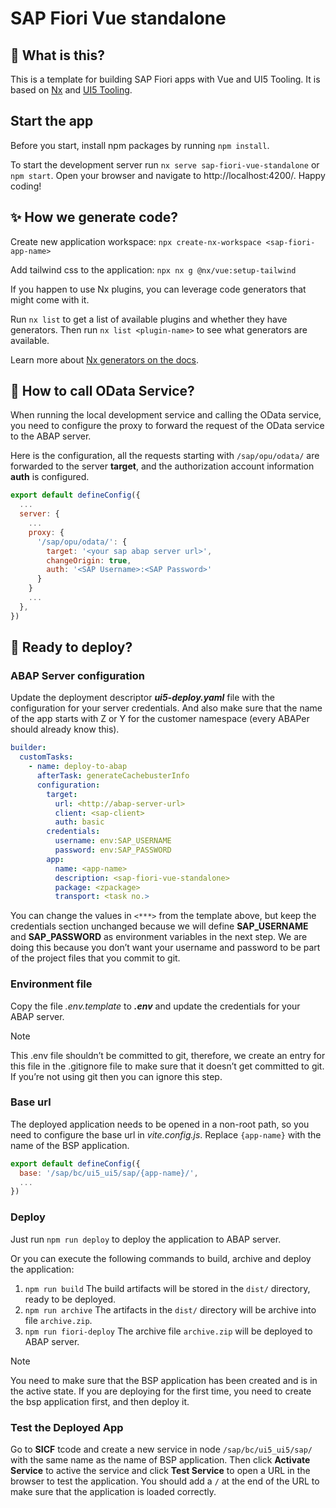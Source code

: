 # SAP Fiori Vue standalone

## 🌟 What is this?

This is a template for building SAP Fiori apps with Vue and UI5 Tooling. It is based on [Nx](https://nx.dev) and [UI5 Tooling](https://sap.github.io/ui5-tooling/).

## Start the app

Before you start, install npm packages by running `npm install`.

To start the development server run `nx serve sap-fiori-vue-standalone` or `npm start`. Open your browser and navigate to http://localhost:4200/. Happy coding!

## ✨ How we generate code?

Create new application workspace: 
`npx create-nx-workspace <sap-fiori-app-name>`

Add tailwind css to the application:
`npx nx g @nx/vue:setup-tailwind`

If you happen to use Nx plugins, you can leverage code generators that might come with it.

Run `nx list` to get a list of available plugins and whether they have generators. Then run `nx list <plugin-name>` to see what generators are available.

Learn more about [Nx generators on the docs](https://nx.dev/plugin-features/use-code-generators).

## 📡 How to call OData Service?

When running the local development service and calling the OData service, you need to configure the proxy to forward the request of the OData service to the ABAP server.

Here is the configuration, all the requests starting with `/sap/opu/odata/` are forwarded to the server **target**, and the authorization account information **auth** is configured.

```javascript
export default defineConfig({
  ...
  server: {
    ...
    proxy: {
      '/sap/opu/odata/': {
        target: '<your sap abap server url>',
        changeOrigin: true,
        auth: '<SAP Username>:<SAP Password>'
      }
    }
    ...
  },
})
```

## 🚀 Ready to deploy?

### ABAP Server configuration

Update the deployment descriptor **_ui5-deploy.yaml_** file with the configuration for your server credentials. And also make sure that the name of the app starts with Z or Y for the customer namespace (every ABAPer should already know this).

```yaml
builder:
  customTasks:
    - name: deploy-to-abap
      afterTask: generateCachebusterInfo
      configuration:
        target:
          url: <http://abap-server-url>
          client: <sap-client>
          auth: basic
        credentials:
          username: env:SAP_USERNAME
          password: env:SAP_PASSWORD
        app:
          name: <app-name>
          description: <sap-fiori-vue-standalone>
          package: <zpackage>
          transport: <task no.>
```

You can change the values in `<***>` from the template above, but keep the credentials section unchanged because we will define **SAP_USERNAME** and **SAP_PASSWORD** as environment variables in the next step. We are doing this because you don’t want your username and password to be part of the project files that you commit to git.

### Environment file

Copy the file _.env.template_ to **_.env_** and update the credentials for your ABAP server.

> [!NOTE]
> This .env file shouldn’t be committed to git, therefore, we create an entry for this file in the .gitignore file to make sure that it doesn’t get committed to git. If you’re not using git then you can ignore this step.

### Base url

The deployed application needs to be opened in a non-root path, so you need to configure the base url in *vite.config.js*. Replace `{app-name}` with the name of the BSP application.

```javascript
export default defineConfig({
  base: '/sap/bc/ui5_ui5/sap/{app-name}/',
  ...
})
```

### Deploy

Just run `npm run deploy` to deploy the application to ABAP server.

Or you can execute the following commands to build, archive and deploy the application:

1. `npm run build`  The build artifacts will be stored in the `dist/` directory, ready to be deployed.
2. `npm run archive` The artifacts in the `dist/` directory will be archive into file `archive.zip`.
3. `npm run fiori-deploy` The archive file `archive.zip` will be deployed to ABAP server.

> [!NOTE]
> You need to make sure that the BSP application has been created and is in the active state. If you are deploying for the first time, you need to create the bsp application first, and then deploy it.

### Test the Deployed App

Go to **SICF** tcode and create a new service in node `/sap/bc/ui5_ui5/sap/` with the same name as the name of BSP application. Then click **Activate Service** to active the service and click **Test Service** to open a URL in the browser to test the application.
You should add a `/` at the end of the URL to make sure that the application is loaded correctly.
